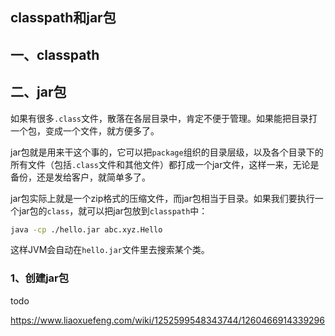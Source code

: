 ## classpath和jar包

## 一、classpath



## 二、jar包

如果有很多`.class`文件，散落在各层目录中，肯定不便于管理。如果能把目录打一个包，变成一个文件，就方便多了。

jar包就是用来干这个事的，它可以把`package`组织的目录层级，以及各个目录下的所有文件（包括`.class`文件和其他文件）都打成一个jar文件，这样一来，无论是备份，还是发给客户，就简单多了。

jar包实际上就是一个zip格式的压缩文件，而jar包相当于目录。如果我们要执行一个jar包的`class`，就可以把jar包放到`classpath`中：

```sh
java -cp ./hello.jar abc.xyz.Hello
```

这样JVM会自动在`hello.jar`文件里去搜索某个类。

### 1、创建jar包







todo 

https://www.liaoxuefeng.com/wiki/1252599548343744/1260466914339296